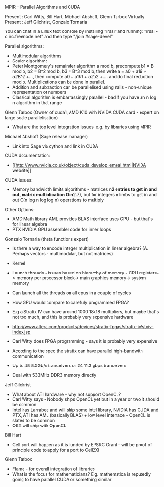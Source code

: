 MPIR - Parallel Algorithms and CUDA

Present : Carl Witty, Bill Hart, Michael Abshoff, Glenn Tarbox
Virtually Present : Jeff Gilchrist, Gonzalo Tornaria

You can chat in a Linux text console by installing "irssi" and running: "irssi -c irc.freenode.net" and then type "/join #sage-devel"

Parallel algorithms:

 * Multimodular algorithms
 * Scalar algorithms
 * Peter Montgomery's remainder algorithm a mod b, precompute b1 = B mod b, b2 = B^2 mod b, b3 = B^3 mod b, then write a = a0 + a1*B + a2*B^2 +..., then compute a0 + a1*b1 + a2*b2 +.... and do final reduction mod b. Multiplications can be done in parallel.
 * Addition and subtraction can be parallelised using nails - non-unique representation of numbers
 * Classical algorithm is embarrassingly parallel - bad if you have an n log n algorithm in that range

Glenn Tarbox (Owner of cuda1, AMD K10 with NVIDA CUDA card - expert on large scale parallelisation)

 * What are the top level integration issues, e.g. by libraries using MPIR

Michael Abshoff (Sage release manager)
 
 * Link into Sage via cython and link in CUDA

CUDA documentation:

 * [[http://www.nvidia.co.uk/object/cuda_develop_emeai.html|NVIDA website]]

CUDA issues:

 * Memory bandwidth limits algorithms - matrices n**2 entries to get in and out, matrix multiplication O(n**2.7), but for integers n limbs to get in and out O(n log n log log n) operations to multiply

Other Options:

 * AMD Math library AML provides BLAS interface uses GPU - but that's for linear algebra
 * PTX NVIDIA GPU assembler code for inner loops

Gonzalo Tornaria (theta functions expert)

 * Is there a way to encode integer multiplication in linear algebra? (A. Perhaps vectors - multimodular, but not matrices)

 * Kernel
 * Launch threads - issues based on hierarchy of memory - CPU registers-> memory per processor block-> main graphics memory-> system memory
 * Can launch all the threads on all cpus in a couple of cycles

 * How GPU would compare to carefuly programmed FPGA?
 * E.g a Stratix IV can have around 1000 18x18 multipliers, but maybe that's not too much, and this is probably very expensive hardware
 * http://www.altera.com/products/devices/stratix-fpgas/stratix-iv/stxiv-index.jsp
 * Carl Witty does FPGA programming - says it is probably very expensive
 * Accoding to the spec the stratix can have parallel high-bandwith communication
 * Up to 48 8.5Gb/s tranceivers or 24 11.3 gbps tranceivers
 * Deal with 533MHz DDR3 memory directly

Jeff Gilchrist
 
 * What about ATI hardware - why not support OpenCL?
 * Carl Witty says - Nobody ships OpenCL yet but in a year or two it should be common
 * Intel has Larrabee and will ship some intel library, NVIDIA has CUDA and PTX, ATI has AML (basically BLAS) + low level interface - OpenCL is slated to be common
 * OSX will ship with OpenCL

Bill Hart

 * Cell port will happen as it is funded by EPSRC Grant - will be proof of principle code to apply for a port to Cell2Xi

Glenn Tarbox 

 * Flame - for overall integration of libraries
 * What is the focus for mathematicians? E.g. mathematica is reputedly going to have parallel CUDA or something similar
